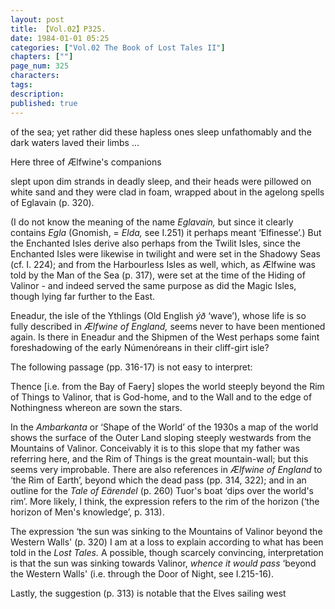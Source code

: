 ```yaml
---
layout: post
title: 【Vol.02】P325.
date: 1984-01-01 05:25
categories: ["Vol.02 The Book of Lost Tales II"]
chapters: [""]
page_num: 325
characters: 
tags: 
description: 
published: true
---
```


<p style="text-indent: 0;">
of the sea; yet rather did these hapless ones sleep unfathomably and the dark waters laved their limbs ...
</p>

Here three of Ælfwine's companions

slept upon dim strands in deadly sleep, and their heads were pillowed on white sand and they were clad in foam, wrapped about in the agelong spells of Eglavain (p. 320).

(I do not know the meaning of the name <I>Eglavain,</I> but since it clearly contains <I>Egla</I> (Gnomish, = <I>Elda,</I> see I.251) it perhaps meant ‘Elfinesse’.) But the Enchanted Isles derive also perhaps from the Twilit Isles, since the Enchanted Isles were likewise in twilight and were set in the Shadowy Seas (cf. I. 224); and from the Harbourless Isles as well, which, as Ælfwine was told by the Man of the Sea (p. 317), were set at the time of the Hiding of Valinor - and indeed served the same purpose as did the Magic Isles, though lying far further to the East.

Eneadur, the isle of the Ythlings (Old English <I>ýð</I> ‘wave’), whose life is so fully described in <I>Ælfwine of England,</I> seems never to have been mentioned again. Is there in Eneadur and the Shipmen of the West perhaps some faint foreshadowing of the early Númenóreans in their cliff-girt isle?

The following passage (pp. 316-17) is not easy to interpret:

Thence [i.e. from the Bay of Faery] slopes the world steeply beyond the Rim of Things to Valinor, that is God-home, and to the Wall and to the edge of Nothingness whereon are sown the stars.

In the <I>Ambarkanta</I> or ‘Shape of the World’ of the 1930s a map of the world shows the surface of the Outer Land sloping steeply westwards from the Mountains of Valinor. Conceivably it is to this slope that my father was referring here, and the Rim of Things is the great mountain-wall; but this seems very improbable. There are also references in <I>Ælfwine of England</I> to ‘the Rim of Earth’, beyond which the dead pass (pp. 314, 322); and in an outline for the <I>Tale of Eärendel</I> (p. 260) Tuor's boat ‘dips over the world's rim’. More likely, I think, the expression refers to the rim of the horizon (‘the horizon of Men's knowledge’, p. 313).

The expression ‘the sun was sinking to the Mountains of Valinor beyond the Western Walls' (p. 320) I am at a loss to explain according to what has been told in the <I>Lost Tales.</I> A possible, though scarcely convincing, interpretation is that the sun was sinking towards Valinor, <I>whence it would pass</I> ‘beyond the Western Walls' (i.e. through the Door of Night, see I.215-16).

Lastly, the suggestion (p. 313) is notable that the Elves sailing west

